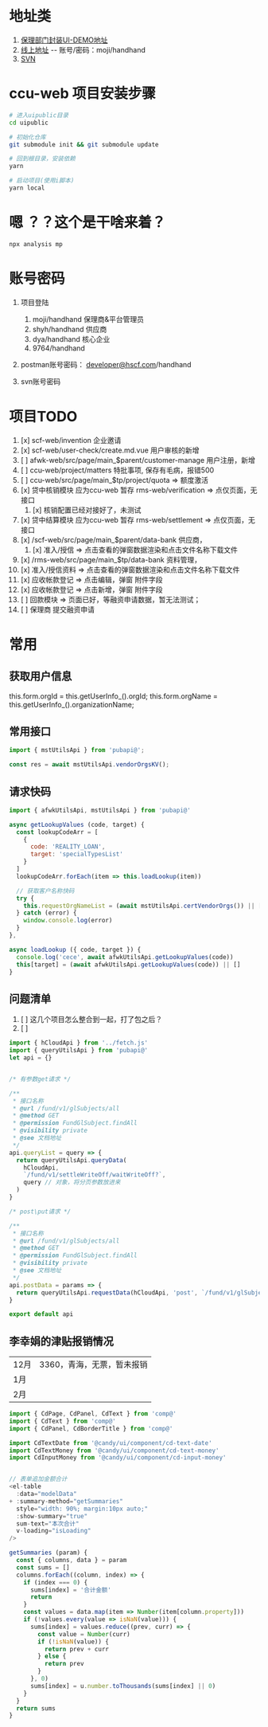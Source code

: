 # 地址类

1. [保理部门封装UI-DEMO地址](https://candy-ui.github.io/candy/)
3. [线上地址](https://crrcgc.hscf.com/) -- 账号/密码：moji/handhand
4. [SVN](https://pms.hscf.com/svn/SCFPUB/项目管理/20200225海汇保理项目/")



# ccu-web 项目安装步骤

```bash
# 进入uipublic目录
cd uipublic

# 初始化仓库
git submodule init && git submodule update

# 回到根目录，安装依赖
yarn

# 启动项目(使用i脚本)
yarn local
```

# 嗯 ？？这个是干啥来着？

```bash
npx analysis mp
```


# 账号密码

1. 项目登陆
    1. moji/handhand 保理商&平台管理员
    2. shyh/handhand 供应商
    3. dya/handhand 核心企业
    4. 9764/handhand

2. postman账号密码：
    developer@hscf.com/handhand
    
3. svn账号密码 

 




 

# 项目TODO
1. [x]  scf-web/invention 企业邀请
2. [x]  scf-web/user-check/create.md.vue  用户审核的新增
3. [ ]  afwk-web/src/page/main_$parent/customer-manage 用户注册，新增
4. [ ]  ccu-web/project/matters  特批事项, 保存有毛病，报错500
5. [ ]  ccu-web/src/page/main_$tp/project/quota   => 额度激活
6. [x]  贷中核销模块  应为ccu-web 暂存 rms-web/verification  => 点仅页面，无接口
   1. [x]  核销配置已经对接好了，未测试
7. [x]  贷中结算模块  应为ccu-web 暂存 rms-web/settlement => 点仅页面，无接口
8. [x]  /scf-web/src/page/main_$parent/data-bank 供应商，
   1. [x]  准入/授信 => 点击查看的弹窗数据渲染和点击文件名称下载文件
9.  [x]  /rms-web/src/page/main_$tp/data-bank 资料管理，
   2. [x]  准入/授信资料 => 点击查看的弹窗数据渲染和点击文件名称下载文件
   3. [x]  应收帐款登记 => 点击编辑，弹窗 附件字段
   4. [x]  应收帐款登记 => 点击新增，弹窗 附件字段
10. [ ]  回款模块 => 页面已好，等融资申请数据，暂无法测试；
11. [ ]  保理商 提交融资申请




 






 



# 常用

## 获取用户信息

this.form.orgId = this.getUserInfo_().orgId;
this.form.orgName = this.getUserInfo_().organizationName;


## 常用接口

```js
import { mstUtilsApi } from 'pubapi@';

const res = await mstUtilsApi.vendorOrgsKV();


```

## 请求快码
 
```js
import { afwkUtilsApi, mstUtilsApi } from 'pubapi@'

async getLookupValues (code, target) {
  const lookupCodeArr = [
    {
      code: 'REALITY_LOAN',
      target: 'specialTypesList'
    }
  ]
  lookupCodeArr.forEach(item => this.loadLookup(item))

  // 获取客户名称快码
  try {
    this.requestOrgNameList = (await mstUtilsApi.certVendorOrgs()) || []
  } catch (error) {
    window.console.log(error)
  }
},

async loadLookup ({ code, target }) {
  console.log('cece', await afwkUtilsApi.getLookupValues(code))
  this[target] = (await afwkUtilsApi.getLookupValues(code)) || []
}
```
 

## 问题清单

1. [ ] 这几个项目怎么整合到一起，打了包之后？
2. [ ] 


```js
import { hCloudApi } from '../fetch.js'
import { queryUtilsApi } from 'pubapi@'
let api = {}


/* 有参数get请求 */

/**
 * 接口名称
 * @url /fund/v1/glSubjects/all
 * @method GET
 * @permission FundGlSubject.findAll
 * @visibility private
 * @see 文档地址
 */
api.queryList = query => {
  return queryUtilsApi.queryData(
    hCloudApi,
    `/fund/v1/settleWriteOff/waitWriteOff?`,
    query // 对象，将分页参数放进来
  )
}

/* post\put请求 */

/**
 * 接口名称
 * @url /fund/v1/glSubjects/all
 * @method GET
 * @permission FundGlSubject.findAll
 * @visibility private
 * @see 文档地址
 */
api.postData = params => {
  return queryUtilsApi.requestData(hCloudApi, 'post', `/fund/v1/glSubjects`, params)
}

export default api

```

 

## 李幸娟的津贴报销情况

|      |                            |
|------|----------------------------|
| 12月 | 3360，青海，无票，暂未报销 |
| 1月  |                            |
| 2月  |                            |


```js
import { CdPage, CdPanel, CdText } from 'comp@'
import { CdText } from 'comp@'
import { CdPanel, CdBorderTitle } from 'comp@'

import CdTextDate from '@candy/ui/component/cd-text-date'
import CdTextMoney from '@candy/ui/component/cd-text-money'
import CdInputMoney from '@candy/ui/component/cd-input-money'


// 表单追加金额合计
<el-table
  :data="modelData"
+ :summary-method="getSummaries"
  style="width: 90%; margin:10px auto;"
  :show-summary="true"
  sum-text="本次合计"
  v-loading="isLoading"
/>

getSummaries (param) {
  const { columns, data } = param
  const sums = []
  columns.forEach((column, index) => {
    if (index === 0) {
      sums[index] = '合计金额'
      return
    }
    const values = data.map(item => Number(item[column.property]))
    if (!values.every(value => isNaN(value))) {
      sums[index] = values.reduce((prev, curr) => {
        const value = Number(curr)
        if (!isNaN(value)) {
          return prev + curr
        } else {
          return prev
        }
      }, 0)
      sums[index] = u.number.toThousands(sums[index] || 0)
    }
  }
  return sums
}
```

